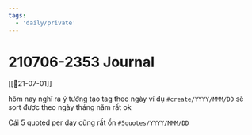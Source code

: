 ```yaml
---
tags:
  - 'daily/private'
---
```

# 210706-2353 Journal
[[📝21-07-01]]

hôm nay nghĩ ra ý tưởng tạo tag theo ngày ví dụ
`#create/YYYY/MMM/DD`
sẽ sort được theo ngày tháng năm rất ok

Cái 5 quoted per day cũng rất ổn
`#5quotes/YYYY/MMM/DD`
